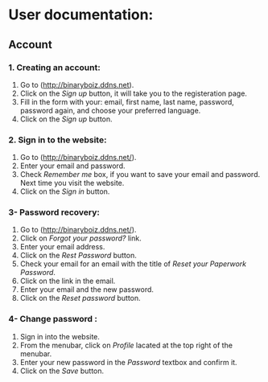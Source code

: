 # User documentation:

## Account

### 1. Creating an account:
   1. Go to (http://binaryboiz.ddns.net).
   2. Click on the *Sign up* button, it will take you to the registeration page.
   3. Fill in the form with your: email, first name, last name, password, password again, and choose your preferred language.
   4. Click on the *Sign up* button. 
  
### 2. Sign in to the website:
   1. Go to (http://binaryboiz.ddns.net/).
   2. Enter your email and password.
   3. Check *Remember me* box, if you want to save your email and password. Next time you visit the website.
   4. Click on the *Sign in* button.
  
### 3- Password recovery:
   1. Go to (http://binaryboiz.ddns.net/).
   2. Click on *Forgot your password?* link.
   3. Enter your email address.
   4. Click on the *Rest Password* button.
   5. Check your email for an email with the title of *Reset your Paperwork Password*.
   6. Click on the link in the email.
   7. Enter your email and the new password.
   8. Click on the *Reset password* button.
  
### 4- Change password :
   1. Sign in into the website.
   2. From the menubar, click on *Profile* lacated at the top right of the menubar.
   3. Enter your new password in the *Password* textbox and confirm it.
   4. Click on the *Save* button.
